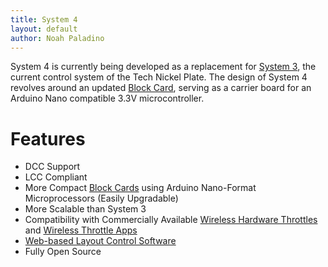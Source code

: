 ```yaml
---
title: System 4
layout: default
author: Noah Paladino
---
```


System 4 is currently being developed as a replacement for [System 3](../system3/), the current control system of the Tech Nickel Plate. The design of System 4 revolves around an updated [Block Card](block_cards.html), serving as a carrier board for an Arduino Nano compatible 3.3V microcontroller. 

# Features
 - DCC Support
 - LCC Compliant
 - More Compact [Block Cards](block_cards.html) using Arduino Nano-Format Microprocessors (Easily Upgradable)
 - More Scalable than System 3
 - Compatibility with Commercially Available [Wireless Hardware Throttles](throttles.html) and [Wireless Throttle Apps](throttles.html)
 - [Web-based Layout Control Software](web_control.html)
 - Fully Open Source

